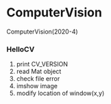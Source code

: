 # ComputerVision
ComputerVision(2020-4)

### HelloCV
1. print CV_VERSION
2. read Mat object
3. check file error
4. imshow image
5. modify location of window(x,y)
